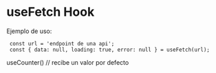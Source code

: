 # useFetch Hook

Ejemplo de uso:

```
 const url = 'endpoint de una api';
 const { data: null, loading: true, error: null } = useFetch(url);

```

useCounter() // recibe un valor por defecto